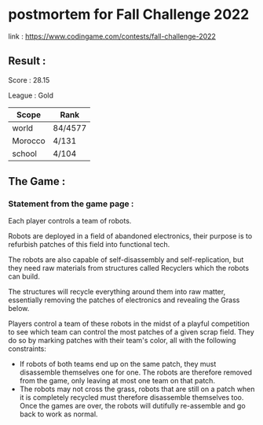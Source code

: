 # postmortem for Fall Challenge 2022

link : https://www.codingame.com/contests/fall-challenge-2022

## Result :

Score : 28.15

League : Gold

|  Scope  |  Rank   |
| ------- | ------- |
| world   | 84/4577 |
| Morocco |  4/131  |
| school  |  4/104  |

## The Game :
### Statement from the game page :

Each player controls a team of robots.

Robots are deployed in a field of abandoned electronics, their purpose is to refurbish patches of this field into functional tech.

The robots are also capable of self-disassembly and self-replication, but they need raw materials from structures called Recyclers which the robots can build.

The structures will recycle everything around them into raw matter, essentially removing the patches of electronics and revealing the Grass below.

Players control a team of these robots in the midst of a playful competition to see which team can control the most patches of a given scrap field. They do so by marking patches with their team's color, all with the following constraints:

- If robots of both teams end up on the same patch, they must disassemble themselves one for one. 
The robots are therefore removed from the game, only leaving at most one team on that patch.
- The robots may not cross the grass, robots that are still on a patch when it is completely recycled must therefore disassemble themselves too.
Once the games are over, the robots will dutifully re-assemble and go back to work as normal.
